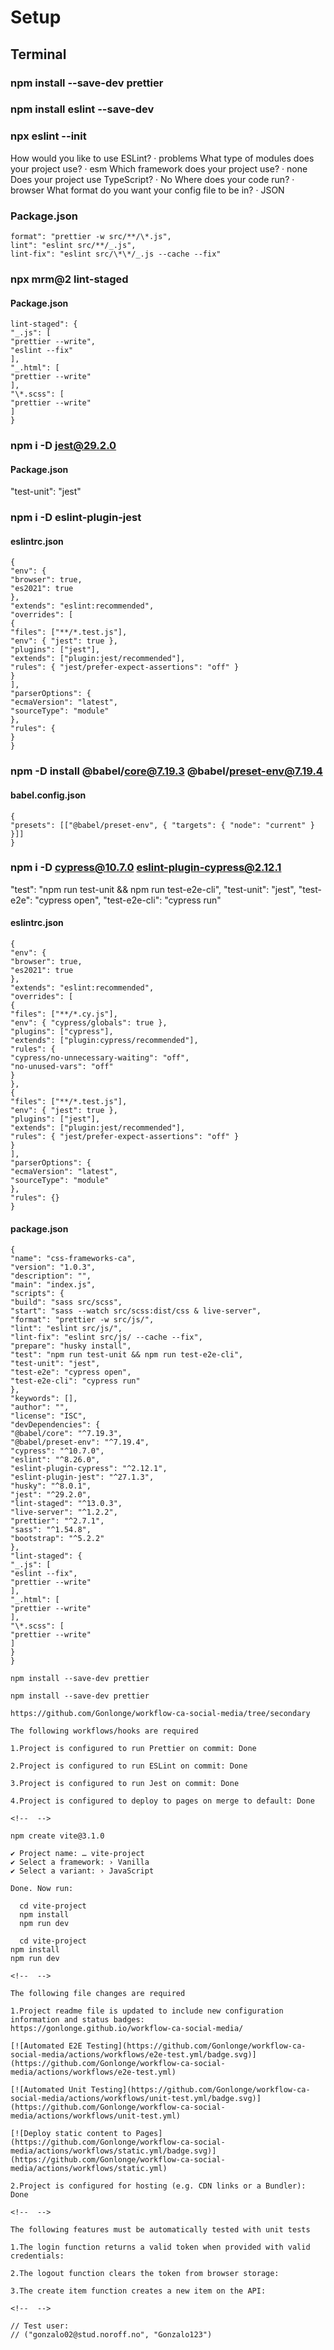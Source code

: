# Setup

## Terminal

### npm install --save-dev prettier

### npm install eslint --save-dev

### npx eslint --init

How would you like to use ESLint? · problems
What type of modules does your project use? · esm
Which framework does your project use? · none
Does your project use TypeScript? · No
Where does your code run? · browser
What format do you want your config file to be in? · JSON

### Package.json

```
format": "prettier -w src/**/\*.js",
lint": "eslint src/**/_.js",
lint-fix": "eslint src/\*\*/_.js --cache --fix"
```

### npx mrm@2 lint-staged

#### Package.json

```
lint-staged": {
"_.js": [
"prettier --write",
"eslint --fix"
],
"_.html": [
"prettier --write"
],
"\*.scss": [
"prettier --write"
]
}
```

### npm i -D jest@29.2.0

#### Package.json

"test-unit": "jest"

### npm i -D eslint-plugin-jest

#### eslintrc.json

```
{
"env": {
"browser": true,
"es2021": true
},
"extends": "eslint:recommended",
"overrides": [
{
"files": ["**/*.test.js"],
"env": { "jest": true },
"plugins": ["jest"],
"extends": ["plugin:jest/recommended"],
"rules": { "jest/prefer-expect-assertions": "off" }
}
],
"parserOptions": {
"ecmaVersion": "latest",
"sourceType": "module"
},
"rules": {
}
}
```

### npm -D install @babel/core@7.19.3 @babel/preset-env@7.19.4

#### babel.config.json

```
{
"presets": [["@babel/preset-env", { "targets": { "node": "current" } }]]
}
```

### npm i -D cypress@10.7.0 eslint-plugin-cypress@2.12.1

"test": "npm run test-unit && npm run test-e2e-cli",
"test-unit": "jest",
"test-e2e": "cypress open",
"test-e2e-cli": "cypress run"

#### eslintrc.json

```
{
"env": {
"browser": true,
"es2021": true
},
"extends": "eslint:recommended",
"overrides": [
{
"files": ["**/*.cy.js"],
"env": { "cypress/globals": true },
"plugins": ["cypress"],
"extends": ["plugin:cypress/recommended"],
"rules": {
"cypress/no-unnecessary-waiting": "off",
"no-unused-vars": "off"
}
},
{
"files": ["**/*.test.js"],
"env": { "jest": true },
"plugins": ["jest"],
"extends": ["plugin:jest/recommended"],
"rules": { "jest/prefer-expect-assertions": "off" }
}
],
"parserOptions": {
"ecmaVersion": "latest",
"sourceType": "module"
},
"rules": {}
}
```

#### package.json

```
{
"name": "css-frameworks-ca",
"version": "1.0.3",
"description": "",
"main": "index.js",
"scripts": {
"build": "sass src/scss",
"start": "sass --watch src/scss:dist/css & live-server",
"format": "prettier -w src/js/",
"lint": "eslint src/js/",
"lint-fix": "eslint src/js/ --cache --fix",
"prepare": "husky install",
"test": "npm run test-unit && npm run test-e2e-cli",
"test-unit": "jest",
"test-e2e": "cypress open",
"test-e2e-cli": "cypress run"
},
"keywords": [],
"author": "",
"license": "ISC",
"devDependencies": {
"@babel/core": "^7.19.3",
"@babel/preset-env": "^7.19.4",
"cypress": "^10.7.0",
"eslint": "^8.26.0",
"eslint-plugin-cypress": "^2.12.1",
"eslint-plugin-jest": "^27.1.3",
"husky": "^8.0.1",
"jest": "^29.2.0",
"lint-staged": "^13.0.3",
"live-server": "^1.2.2",
"prettier": "^2.7.1",
"sass": "^1.54.8",
"bootstrap": "^5.2.2"
},
"lint-staged": {
"_.js": [
"eslint --fix",
"prettier --write"
],
"_.html": [
"prettier --write"
],
"\*.scss": [
"prettier --write"
]
}
}
```

<!--  -->

```
npm install --save-dev prettier

npm install --save-dev prettier

https://github.com/Gonlonge/workflow-ca-social-media/tree/secondary

The following workflows/hooks are required

1.Project is configured to run Prettier on commit: Done

2.Project is configured to run ESLint on commit: Done

3.Project is configured to run Jest on commit: Done

4.Project is configured to deploy to pages on merge to default: Done

<!--  -->

npm create vite@3.1.0

✔ Project name: … vite-project
✔ Select a framework: › Vanilla
✔ Select a variant: › JavaScript

Done. Now run:

  cd vite-project
  npm install
  npm run dev

  cd vite-project
npm install
npm run dev

<!--  -->

The following file changes are required

1.Project readme file is updated to include new configuration information and status badges:
https://gonlonge.github.io/workflow-ca-social-media/

[![Automated E2E Testing](https://github.com/Gonlonge/workflow-ca-social-media/actions/workflows/e2e-test.yml/badge.svg)](https://github.com/Gonlonge/workflow-ca-social-media/actions/workflows/e2e-test.yml)

[![Automated Unit Testing](https://github.com/Gonlonge/workflow-ca-social-media/actions/workflows/unit-test.yml/badge.svg)](https://github.com/Gonlonge/workflow-ca-social-media/actions/workflows/unit-test.yml)

[![Deploy static content to Pages](https://github.com/Gonlonge/workflow-ca-social-media/actions/workflows/static.yml/badge.svg)](https://github.com/Gonlonge/workflow-ca-social-media/actions/workflows/static.yml)

2.Project is configured for hosting (e.g. CDN links or a Bundler): Done

<!--  -->

The following features must be automatically tested with unit tests

1.The login function returns a valid token when provided with valid credentials:

2.The logout function clears the token from browser storage:

3.The create item function creates a new item on the API:

<!--  -->

// Test user:
// ("gonzalo02@stud.noroff.no", "Gonzalo123")
```
